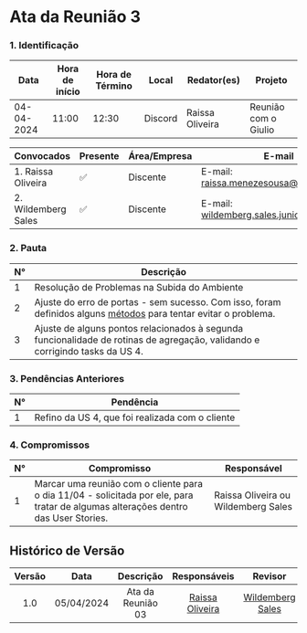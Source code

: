 # Ata da Reunião 3

### **1. Identificação**

| Data       | Hora de início | Hora de Término | Local           | Redator(es)               | Projeto        |
| ---------- | -------------- | --------------- | --------------- | --------------------- | -------------- |
| 04-04-2024 | 11:00          | 12:30           | Discord         | Raissa Oliveira | Reunião com o Giulio |

| Convocados                                | Presente | Área/Empresa | E-mail                                 |
| ----------------------------------------- | -------- | ------------ | -------------------------------------- |
| 1. Raissa Oliveira                        | ✅       | Discente     | E-mail: <raissa.menezesousa@gmail.com> |
| 2. Wildemberg Sales                       | ✅       | Discente     | E-mail: <wildemberg.sales.junior@gmail.com> |

### **2. Pauta**

| N°  | Descrição                                                        |
| --- | ---------------------------------------------------------------- |
| 1   | Resolução de Problemas na Subida do Ambiente              |
| 2   | Ajuste do erro de portas - sem sucesso. Com isso, foram definidos alguns [métodos](https://docs.google.com/document/d/1OMTJ4-Pa-yU4bkkVlVY95jDaouYhK6uhkXf2sLZOz8Q/edit?usp=sharing) para tentar evitar o problema.|
| 3   | Ajuste de alguns pontos relacionados à segunda funcionalidade de rotinas de agregação, validando e corrigindo tasks da US 4. |

### **3. Pendências Anteriores**

| N°  | Pendência                              |
| --- | -------------------------------------- |
| 1   | Refino da US 4, que foi realizada com o cliente |

### **4. Compromissos**

| N°  | Compromisso          | Responsável     |
| --- | -------------------- | --------------- | 
| 1   | Marcar uma reunião com o cliente para o dia 11/04 - solicitada por ele, para tratar de algumas alterações dentro das User Stories. | Raissa Oliveira ou Wildemberg Sales | 


## Histórico de Versão

| Versão |    Data    |                 Descrição                 |        Responsáveis          |       Revisor        |
| :----: | :--------: | :---------------------------------------: | :------------------------------------------------------------------------------------------: | :---------------------------------------------: |
|  1.0   | 05/04/2024  | Ata da Reunião 03  | [Raissa Oliveira](https://github.com/raissamsoliveira)                           |    [Wildemberg Sales](https://github.com/wildemberg-sales) |